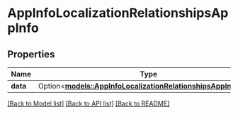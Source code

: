 # AppInfoLocalizationRelationshipsAppInfo

## Properties

Name | Type | Description | Notes
------------ | ------------- | ------------- | -------------
**data** | Option<[**models::AppInfoLocalizationRelationshipsAppInfoData**](AppInfoLocalization_relationships_appInfo_data.md)> |  | [optional]

[[Back to Model list]](../README.md#documentation-for-models) [[Back to API list]](../README.md#documentation-for-api-endpoints) [[Back to README]](../README.md)



